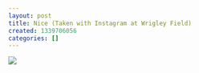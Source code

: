 ```yaml
---
layout: post
title: Nice (Taken with Instagram at Wrigley Field)
created: 1339706056
categories: []
---
```

<img src="http://24.media.tumblr.com/tumblr_m5mjt5RCbg1rsr8w3o1_500.jpg"/><br/><br/>
